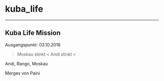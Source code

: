 # kuba_life

-----------------
Kuba Life Mission
-----------------
Ausgangspunkt: 03.10.2016


> Moskau stinkt <
> Andi stinkt <


Andi, Rango, Moskau

Merges von Paini